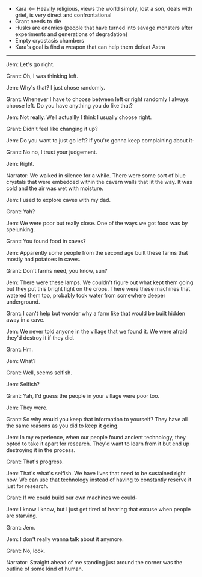 - Kara <-- Heavily religious, views the world simply, lost a son, deals with grief, is very direct and confrontational
- Grant needs to die
- Husks are enemies (people that have turned into savage monsters after experiments and generations of degradation)
- Empty cryostasis chambers
- Kara's goal is find a weapon that can help them defeat Astra

-----

Jem: Let's go right.

Grant: Oh, I was thinking left.

Jem: Why's that? I just chose randomly.

Grant: Whenever I have to choose between left or right randomly I always choose left. Do you have anything you do like that?

Jem: Not really. Well actuallly I think I usually choose right.

Grant: Didn't feel like changing it up?

Jem: Do you want to just go left? If you're gonna keep complaining about it-

Grant: No no, I trust your judgement.

Jem: Right.

Narrator: We walked in silence for a while. There were some sort of blue crystals that were embedded within the cavern walls that lit the way. It was cold and the air was wet with moisture.

Jem: I used to explore caves with my dad.

Grant: Yah?

Jem: We were poor but really close. One of the ways we got food was by spelunking.

Grant: You found food in caves?

Jem: Apparently some people from the second age built these farms that mostly had potatoes in caves.

Grant: Don't farms need, you know, sun?

Jem: There were these lamps. We couldn't figure out what kept them going but they put this bright light on the crops. There were these machines that watered them too, probably took water from somewhere deeper underground.

Grant: I can't help but wonder why a farm like that would be built hidden away in a cave.

Jem: We never told anyone in the village that we found it. We were afraid they'd destroy it if they did.

Grant: Hm.

Jem: What?

Grant: Well, seems selfish.

Jem: Selfish?

Grant: Yah, I'd guess the people in your village were poor too.

Jem: They were.

Grant: So why would you keep that information to yourself? They have all the same reasons as you did to keep it going.

Jem: In my experience, when our people found ancient technology, they opted to take it apart for research. They'd want to learn from it but end up destroying it in the process.

Grant: That's progress.

Jem: That's what's selfish. We have lives that need to be sustained right now. We can use that technology instead of having to constantly reserve it just for research.

Grant: If we could build our own machines we could-

Jem: I know I know, but I just get tired of hearing that excuse when people are starving.

Grant: Jem.

Jem: I don't really wanna talk about it anymore.

Grant: No, look.

Narrator: Straight ahead of me standing just around the corner was the outline of some kind of human.

